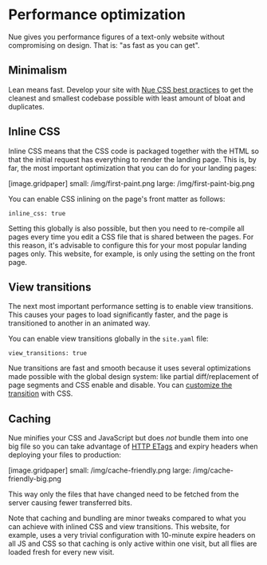 
# Performance optimization
Nue gives you performance figures of a text-only website without compromising on design. That is: "as fast as you can get".

## Minimalism
Lean means fast. Develop your site with [Nue CSS best practices](css-best-practices.html) to get the cleanest and smallest codebase possible with least amount of bloat and duplicates.

## Inline CSS
Inline CSS means that the CSS code is packaged together with the HTML so that the initial request has everything to render the landing page. This is, by far, the most important optimization that you can do for your landing pages:

[image.gridpaper]
  small: /img/first-paint.png
  large: /img/first-paint-big.png

You can enable CSS inlining on the page's front matter as follows:

```
inline_css: true
```

Setting this globally is also possible, but then you need to re-compile all pages every time you edit a CSS file that is shared between the pages. For this reason, it's advisable to configure this for your most popular landing pages only. This website, for example, is only using the setting on the front page.


## View transitions
The next most important performance setting is to enable view transitions.
This causes your pages to load significantly faster, and the page is transitioned to another in an animated way.

You can enable view transitions globally in the `site.yaml` file:

```
view_transitions: true
```

Nue transitions are fast and smooth because it uses several optimizations made possible with the global design system: like partial diff/replacement of page segments and CSS enable and disable. You can [customize the transition](reactivity.html#view-transitions) with CSS.


## Caching
Nue minifies your CSS and JavaScript but does *not* bundle them into one big file so you can take advantage of [HTTP ETags](//developer.mozilla.org/en-US/docs/Web/HTTP/Headers/ETag) and expiry headers when deploying your files to production:

[image.gridpaper]
  small: /img/cache-friendly.png
  large: /img/cache-friendly-big.png

This way only the files that have changed need to be fetched from the server causing fewer transferred bits.

Note that caching and bundling are minor tweaks compared to what you can achieve with inlined CSS and view transitions. This website, for example, uses a very trivial configuration with 10-minute expire headers on all JS and CSS so that caching is only active within one visit, but all flies are loaded fresh for every new visit.


